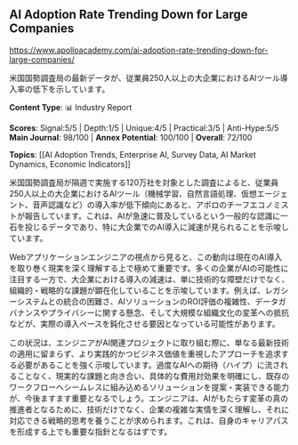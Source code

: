 ## AI Adoption Rate Trending Down for Large Companies

https://www.apolloacademy.com/ai-adoption-rate-trending-down-for-large-companies/

米国国勢調査局の最新データが、従業員250人以上の大企業におけるAIツール導入率の低下を示しています。

**Content Type**: 📊 Industry Report

**Scores**: Signal:5/5 | Depth:1/5 | Unique:4/5 | Practical:3/5 | Anti-Hype:5/5
**Main Journal**: 98/100 | **Annex Potential**: 100/100 | **Overall**: 72/100

**Topics**: [[AI Adoption Trends, Enterprise AI, Survey Data, AI Market Dynamics, Economic Indicators]]

米国国勢調査局が隔週で実施する120万社を対象とした調査によると、従業員250人以上の大企業におけるAIツール（機械学習、自然言語処理、仮想エージェント、音声認識など）の導入率が低下傾向にあると、アポロのチーフエコノミストが報告しています。これは、AIが急速に普及しているという一般的な認識に一石を投じるデータであり、特に大企業でのAI導入に減速が見られることを示唆しています。

Webアプリケーションエンジニアの視点から見ると、この動向は現在のAI導入を取り巻く現実を深く理解する上で極めて重要です。多くの企業がAIの可能性に注目する一方で、大企業における導入の減速は、単に技術的な障壁だけでなく、組織的・戦略的な課題が顕在化していることを示唆しています。例えば、レガシーシステムとの統合の困難さ、AIソリューションのROI評価の複雑性、データガバナンスやプライバシーに関する懸念、そして大規模な組織文化の変革への抵抗などが、実際の導入ペースを鈍化させる要因となっている可能性があります。

この状況は、エンジニアがAI関連プロジェクトに取り組む際に、単なる最新技術の適用に留まらず、より実践的かつビジネス価値を重視したアプローチを追求する必要があることを強く示唆しています。過度なAIへの期待（ハイプ）に流されることなく、現実的な課題と向き合い、具体的な費用対効果を明確にし、既存のワークフローへシームレスに組み込めるソリューションを提案・実装できる能力が、今後ますます重要となるでしょう。エンジニアは、AIがもたらす変革の真の推進者となるために、技術だけでなく、企業の複雑な実情を深く理解し、それに対応できる戦略的思考を養うことが求められます。これは、自身のキャリアパスを形成する上でも重要な指針となるはずです。